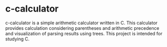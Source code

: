 # c-calculator
c-calculator is a simple arithmetic calculator written in C. This calculator provides calculation considering parentheses and arithmetic precedence and visualization of parsing results using trees.
This project is intended for studying C.
